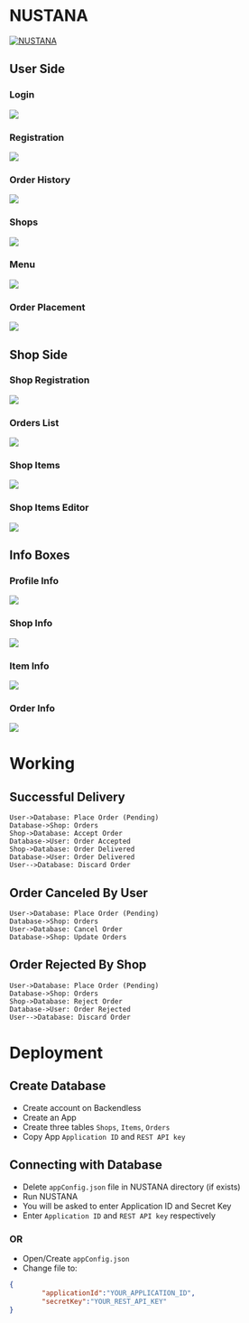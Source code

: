 # NUSTANA
[![NUSTANA](https://raw.githubusercontent.com/ZdsAlpha/NUSTANA/master/NUSTANA/src/Images/anim_logo.gif "NUSTANA")](https://raw.githubusercontent.com/ZdsAlpha/NUSTANA/master/NUSTANA/src/Images/anim_logo.gif "NUSTANA")

## User Side

### Login
[![](https://raw.githubusercontent.com/ZdsAlpha/NUSTANA/master/NUSTANA/Screenshots/login.png)](https://raw.githubusercontent.com/ZdsAlpha/NUSTANA/master/NUSTANA/Screenshots/login.png)
### Registration
[![](https://raw.githubusercontent.com/ZdsAlpha/NUSTANA/master/NUSTANA/Screenshots/registration.png)](https://raw.githubusercontent.com/ZdsAlpha/NUSTANA/master/NUSTANA/Screenshots/registration.png)
### Order History
[![](https://raw.githubusercontent.com/ZdsAlpha/NUSTANA/master/NUSTANA/Screenshots/ordersHistory.png)](https://raw.githubusercontent.com/ZdsAlpha/NUSTANA/master/NUSTANA/Screenshots/ordersHistory.png)
### Shops
[![](https://raw.githubusercontent.com/ZdsAlpha/NUSTANA/master/NUSTANA/Screenshots/shops.png)](https://raw.githubusercontent.com/ZdsAlpha/NUSTANA/master/NUSTANA/Screenshots/shops.png)
### Menu
[![](https://raw.githubusercontent.com/ZdsAlpha/NUSTANA/master/NUSTANA/Screenshots/menu.png)](https://raw.githubusercontent.com/ZdsAlpha/NUSTANA/master/NUSTANA/Screenshots/menu.png)
### Order Placement
[![](https://raw.githubusercontent.com/ZdsAlpha/NUSTANA/master/NUSTANA/Screenshots/orderPlacement.png)](https://raw.githubusercontent.com/ZdsAlpha/NUSTANA/master/NUSTANA/Screenshots/orderPlacement.png)
## Shop Side

### Shop Registration
[![](https://raw.githubusercontent.com/ZdsAlpha/NUSTANA/master/NUSTANA/Screenshots/shopRegistration.png)](https://raw.githubusercontent.com/ZdsAlpha/NUSTANA/master/NUSTANA/Screenshots/shopRegistration.png)
### Orders List
[![](https://raw.githubusercontent.com/ZdsAlpha/NUSTANA/master/NUSTANA/Screenshots/ordersList.png)](https://raw.githubusercontent.com/ZdsAlpha/NUSTANA/master/NUSTANA/Screenshots/ordersList.png)
### Shop Items
[![](https://raw.githubusercontent.com/ZdsAlpha/NUSTANA/master/NUSTANA/Screenshots/shopItems.png)](https://raw.githubusercontent.com/ZdsAlpha/NUSTANA/master/NUSTANA/Screenshots/shopItems.png)
### Shop Items Editor
[![](https://raw.githubusercontent.com/ZdsAlpha/NUSTANA/master/NUSTANA/Screenshots/itemEditor.png)](https://raw.githubusercontent.com/ZdsAlpha/NUSTANA/master/NUSTANA/Screenshots/itemEditor.png)
## Info Boxes

### Profile Info
[![](https://raw.githubusercontent.com/ZdsAlpha/NUSTANA/master/NUSTANA/Screenshots/profileInfo.png)](https://raw.githubusercontent.com/ZdsAlpha/NUSTANA/master/NUSTANA/Screenshots/profileInfo.png)
### Shop Info
[![](https://raw.githubusercontent.com/ZdsAlpha/NUSTANA/master/NUSTANA/Screenshots/shopInfo.png)](https://raw.githubusercontent.com/ZdsAlpha/NUSTANA/master/NUSTANA/Screenshots/shopInfo.png)
### Item Info
[![](https://raw.githubusercontent.com/ZdsAlpha/NUSTANA/master/NUSTANA/Screenshots/itemInfo.png)](https://raw.githubusercontent.com/ZdsAlpha/NUSTANA/master/NUSTANA/Screenshots/itemInfo.png)
### Order Info
[![](https://raw.githubusercontent.com/ZdsAlpha/NUSTANA/master/NUSTANA/Screenshots/orderInfo.png)](https://raw.githubusercontent.com/ZdsAlpha/NUSTANA/master/NUSTANA/Screenshots/orderInfo.png)

# Working
## Successful Delivery
                    
```seq
User->Database: Place Order (Pending)
Database->Shop: Orders
Shop->Database: Accept Order
Database->User: Order Accepted
Shop->Database: Order Delivered
Database->User: Order Delivered
User-->Database: Discard Order
```
## Order Canceled By User
                    
```seq
User->Database: Place Order (Pending)
Database->Shop: Orders
User->Database: Cancel Order
Database->Shop: Update Orders
```
## Order Rejected By Shop
                    
```seq
User->Database: Place Order (Pending)
Database->Shop: Orders
Shop->Database: Reject Order
Database->User: Order Rejected
User-->Database: Discard Order
```

# Deployment
## Create Database
- Create account on Backendless
- Create an App
- Create three tables `Shops`, `Items`, `Orders`
- Copy App `Application ID` and `REST API key`
## Connecting with Database
- Delete `appConfig.json` file in NUSTANA directory (if exists)
- Run NUSTANA
- You will be asked to enter Application ID and Secret Key
- Enter `Application ID` and `REST API key` respectively
### OR
- Open/Create `appConfig.json`
- Change file to:
```json
{
		"applicationId":"YOUR_APPLICATION_ID",
		"secretKey":"YOUR_REST_API_KEY"
}
```
